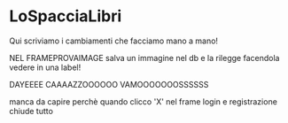 # LoSpacciaLibri


Qui scriviamo i cambiamenti che facciamo mano a mano!


NEL FRAMEPROVAIMAGE salva un immagine nel db e la rilegge facendola vedere in una label!

DAYEEEE CAAAAZZOOOOOO VAMOOOOOOOSSSSSS



manca da capire perchè quando clicco 'X' nel frame login e registrazione chiude tutto

